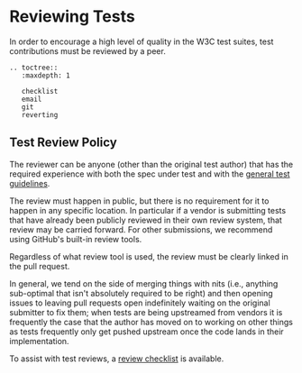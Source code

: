 # Reviewing Tests

In order to encourage a high level of quality in the W3C test
suites, test contributions must be reviewed by a peer.

```eval_rst
.. toctree::
   :maxdepth: 1

   checklist
   email
   git
   reverting
```

## Test Review Policy

The reviewer can be anyone (other than the original test author) that
has the required experience with both the spec under test and with
the [general test guidelines](../writing-tests/general-guidelines).

The review must happen in public, but there is no requirement for it
to happen in any specific location. In particular if a vendor is
submitting tests that have already been publicly reviewed in their own
review system, that review may be carried forward. For other submissions, we
recommend using GitHub's built-in review tools.

Regardless of what review tool is used, the review must be clearly
linked in the pull request.

In general, we tend on the side of merging things with nits (i.e.,
anything sub-optimal that isn't absolutely required to be right) and
then opening issues to leaving pull requests open indefinitely waiting
on the original submitter to fix them; when tests are being upstreamed
from vendors it is frequently the case that the author has moved on to
working on other things as tests frequently only get pushed upstream
once the code lands in their implementation.

To assist with test reviews, a [review checklist](checklist) is available.
